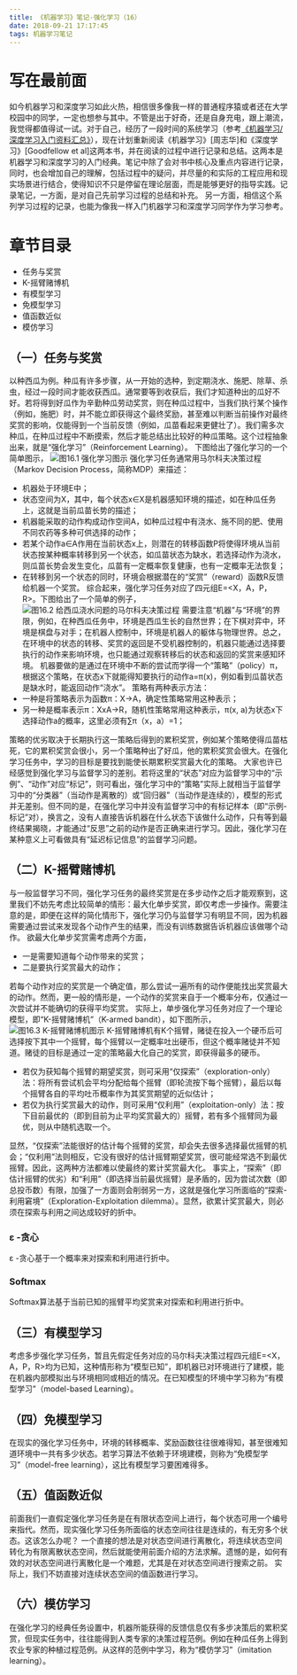 ```yaml
---
title: 《机器学习》笔记-强化学习（16）
date: 2018-09-21 17:17:45
tags: 机器学习笔记
---
```

# 写在最前面
如今机器学习和深度学习如此火热，相信很多像我一样的普通程序猿或者还在大学校园中的同学，一定也想参与其中。不管是出于好奇，还是自身充电，跟上潮流，我觉得都值得试一试。对于自己，经历了一段时间的系统学习（参考[《机器学习/深度学习入门资料汇总》](https://zhuanlan.zhihu.com/p/30980999)），现在计划重新阅读《机器学习》[周志华]和《深度学习》[Goodfellow et al]这两本书，并在阅读的过程中进行记录和总结。这两本是机器学习和深度学习的入门经典。笔记中除了会对书中核心及重点内容进行记录，同时，也会增加自己的理解，包括过程中的疑问，并尽量的和实际的工程应用和现实场景进行结合，使得知识不只是停留在理论层面，而是能够更好的指导实践。记录笔记，一方面，是对自己先前学习过程的总结和补充。 另一方面，相信这个系列学习过程的记录，也能为像我一样入门机器学习和深度学习同学作为学习参考。

# 章节目录
* 任务与奖赏
* K-摇臂赌博机
* 有模型学习
* 免模型学习
* 值函数近似
* 模仿学习
## （一）任务与奖赏
以种西瓜为例。种瓜有许多步骤，从一开始的选种，到定期浇水、施肥、除草、杀虫，经过一段时间才能收获西瓜。通常要等到收获后，我们才知道种出的瓜好不好。若将得到好瓜作为辛勤种瓜劳动奖赏，则在种瓜过程中，当我们执行某个操作（例如，施肥）时，并不能立即获得这个最终奖励，甚至难以判断当前操作对最终奖赏的影响，仅能得到一个当前反馈（例如，瓜苗看起来更健壮了）。我们需多次种瓜，在种瓜过程中不断摸索，然后才能总结出比较好的种瓜策略。这个过程抽象出来，就是“强化学习”（Reinforcement Learning）。
下图给出了强化学习的一个简单图示，
![图16.1 强化学习图示](https://upload-images.jianshu.io/upload_images/4905018-adf37bab2fa2f11b.png?imageMogr2/auto-orient/strip%7CimageView2/2/w/1240)
强化学习任务通常用马尔科夫决策过程（Markov Decision Process，简称MDP）来描述：
* 机器处于环境E中；
* 状态空间为X，其中，每个状态x∈X是机器感知环境的描述，如在种瓜任务上，这就是当前瓜苗长势的描述；
* 机器能采取的动作构成动作空间A，如种瓜过程中有浇水、施不同的肥、使用不同农药等多种可供选择的动作；
* 若某个动作a∈A作用在当前状态x上，则潜在的转移函数P将使得环境从当前状态按某种概率转移到另一个状态，如瓜苗状态为缺水，若选择动作为浇水，则瓜苗长势会发生变化，瓜苗有一定概率恢复健康，也有一定概率无法恢复；
* 在转移到另一个状态的同时，环境会根据潜在的“奖赏”（reward）函数R反馈给机器一个奖赏。
综合起来，强化学习任务对应了四元组E=<X，A，P，R>。下图给出了一个简单的例子，
![图16.2 给西瓜浇水问题的马尔科夫决策过程](https://upload-images.jianshu.io/upload_images/4905018-8b16071c473a73eb.png?imageMogr2/auto-orient/strip%7CimageView2/2/w/1240)
需要注意“机器”与“环境”的界限，例如，在种西瓜任务中，环境是西瓜生长的自然世界；在下棋对弈中，环境是棋盘与对手；在机器人控制中，环境是机器人的躯体与物理世界。总之，在环境中的状态的转移、奖赏的返回是不受机器控制的，机器只能通过选择要执行的动作来影响环境，也只能通过观察转移后的状态和返回的奖赏来感知环境。
机器要做的是通过在环境中不断的尝试而学得一个“策略”（policy）π，根据这个策略，在状态x下就能得知要执行的动作a=π(x)，例如看到瓜苗状态是缺水时，能返回动作“浇水”。
策略有两种表示方法：
* 一种是将策略表示为函数π：X->A，确定性策略常用这种表示；
* 另一种是概率表示π：XxA->R，随机性策略常用这种表示，π(x, a)为状态x下选择动作a的概率，这里必须有∑π（x，a）=1；

策略的优劣取决于长期执行这一策略后得到的累积奖赏，例如某个策略使得瓜苗枯死，它的累积奖赏会很小，另一个策略种出了好瓜，他的累积奖赏会很大。在强化学习任务中，学习的目标是要找到能使长期累积奖赏最大化的策略。
大家也许已经感觉到强化学习与监督学习的差别。若将这里的“状态”对应为监督学习中的“示例”、“动作”对应“标记”，则可看出，强化学习中的“策略”实际上就相当于监督学习中的“分类器”（当动作是离散的）或“回归器”（当动作是连续的），模型的形式并无差别。但不同的是，在强化学习中并没有监督学习中的有标记样本（即“示例-标记”对），换言之，没有人直接告诉机器在什么状态下该做什么动作，只有等到最终结果揭晓，才能通过“反思”之前的动作是否正确来进行学习。因此，强化学习在某种意义上可看做具有“延迟标记信息”的监督学习问题。
## （二）K-摇臂赌博机
与一般监督学习不同，强化学习任务的最终奖赏是在多步动作之后才能观察到，这里我们不妨先考虑比较简单的情形：最大化单步奖赏，即仅考虑一步操作。需要注意的是，即便在这样的简化情形下，强化学习仍与监督学习有明显不同，因为机器需要通过尝试来发现各个动作产生的结果，而没有训练数据告诉机器应该做哪个动作。
欲最大化单步奖赏需考虑两个方面，
* 一是需要知道每个动作带来的奖赏；
* 二是要执行奖赏最大的动作；

若每个动作对应的奖赏是一个确定值，那么尝试一遍所有的动作便能找出奖赏最大的动作。然而，更一般的情形是，一个动作的奖赏来自于一个概率分布，仅通过一次尝试并不能确切的获得平均奖赏。
实际上，单步强化学习任务对应了一个理论模型，即“K-摇臂赌博机”（K-armed bandit），如下图所示，
![图16.3 K-摇臂赌博机图示](https://upload-images.jianshu.io/upload_images/4905018-5c9068620a7256ca.png?imageMogr2/auto-orient/strip%7CimageView2/2/w/1240)
K-摇臂赌博机有K个摇臂，赌徒在投入一个硬币后可选择按下其中一个摇臂，每个摇臂以一定概率吐出硬币，但这个概率赌徒并不知道。赌徒的目标是通过一定的策略最大化自己的奖赏，即获得最多的硬币。
* 若仅为获知每个摇臂的期望奖赏，则可采用“仅探索”（exploration-only）法：将所有尝试机会平均分配给每个摇臂（即轮流按下每个摇臂），最后以每个摇臂各自的平均吐币概率作为其奖赏期望的近似估计；
* 若仅为执行奖赏最大的动作，则可采用“仅利用”（exploitation-only）法：按下目前最优的（即到目前为止平均奖赏最大的）摇臂，若有多个摇臂同为最优，则从中随机选取一个。

显然，“仅探索”法能很好的估计每个摇臂的奖赏，却会失去很多选择最优摇臂的机会；“仅利用”法则相反，它没有很好的估计摇臂期望奖赏，很可能经常选不到最优摇臂。因此，这两种方法都难以使最终的累计奖赏最大化。
事实上，“探索”（即估计摇臂的优劣）和“利用”（即选择当前最优摇臂）是矛盾的，因为尝试次数（即总投币数）有限，加强了一方面则会削弱另一方，这就是强化学习所面临的“探索-利用窘境”（Exploration-Exploitation dilemma）。显然，欲累计奖赏最大，则必须在探索与利用之间达成较好的折中。
### ε -贪心
ε -贪心基于一个概率来对探索和利用进行折中。
### Softmax
Softmax算法基于当前已知的摇臂平均奖赏来对探索和利用进行折中。
## （三）有模型学习
考虑多步强化学习任务，暂且先假定任务对应的马尔科夫决策过程四元组E=<X，A，P，R>均为已知，这种情形称为“模型已知”，即机器已对环境进行了建模，能在机器内部模拟出与环境相同或相近的情况。在已知模型的环境中学习称为“有模型学习”（model-based Learning）。
## （四）免模型学习
在现实的强化学习任务中，环境的转移概率、奖励函数往往很难得知，甚至很难知道环境中一共有多少状态。若学习算法不依赖于环境建模，则称为“免模型学习”（model-free learning），这比有模型学习要困难得多。
## （五）值函数近似
前面我们一直假定强化学习任务是在有限状态空间上进行，每个状态可用一个编号来指代。然而，现实强化学习任务所面临的状态空间往往是连续的，有无穷多个状态。这该怎么办呢？
一个直接的想法是对状态空间进行离散化，将连续状态空间转化为有限离散状态空间，然后就能使用前面介绍的方法求解。遗憾的是，如何有效的对状态空间进行离散化是一个难题，尤其是在对状态空间进行搜索之前。
实际上，我们不妨直接对连续状态空间的值函数进行学习。
## （六）模仿学习
在强化学习的经典任务设置中，机器所能获得的反馈信息仅有多步决策后的累积奖赏，但现实任务中，往往能得到人类专家的决策过程范例。例如在种瓜任务上得到农业专家的种植过程范例。从这样的范例中学习，称为“模仿学习”（imitation learning）。











